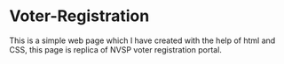 # Voter-Registration
This is a simple web page which I have created with the help of html and CSS, this page is replica of NVSP voter registration portal.
